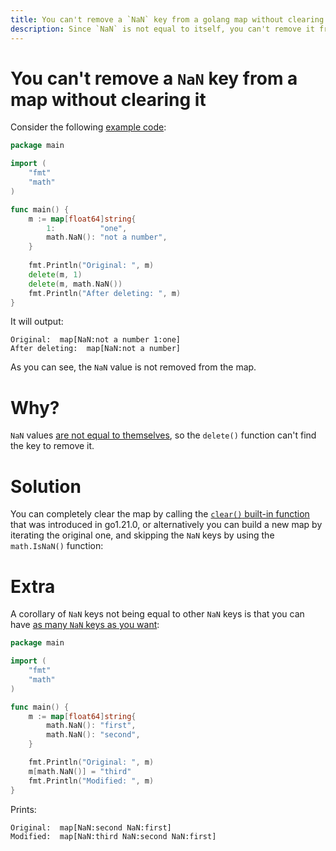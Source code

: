 ```yaml
---
title: You can't remove a `NaN` key from a golang map without clearing it
description: Since `NaN` is not equal to itself, you can't remove it from a map by calling the `delete()` function.  
---
```


#  You can't remove a `NaN` key from a map without clearing it

Consider the following [example code](https://play.golang.com/p/-KcUKurzvJW):

```go
package main

import (
	"fmt"
	"math"
)

func main() {
	m := map[float64]string{
		1:          "one",
		math.NaN(): "not a number",
	}
	
	fmt.Println("Original: ", m)
	delete(m, 1)
	delete(m, math.NaN())
	fmt.Println("After deleting: ", m)
}

```

It will output:

```text
Original:  map[NaN:not a number 1:one]
After deleting:  map[NaN:not a number]
```

As you can see, the `NaN` value is not removed from the map.

# Why?

`NaN` values [are not equal to themselves](https://play.golang.com/p/LwPyHBj2eFp), so the `delete()` function can't find the key to remove it.

# Solution

You can completely clear the map by calling the [`clear()` built-in function](https://pkg.go.dev/builtin#clear) that was introduced in go1.21.0, or alternatively you can build a new map by iterating the original one, and skipping the `NaN` keys by using the `math.IsNaN()` function:

# Extra

A corollary of `NaN` keys not being equal to other `NaN` keys is that you can have [as many `NaN` keys as you want](https://play.golang.com/p/vK2qM2RnJd0):

```go
package main

import (
	"fmt"
	"math"
)

func main() {
	m := map[float64]string{
		math.NaN(): "first",
		math.NaN(): "second",
	}

	fmt.Println("Original: ", m)
	m[math.NaN()] = "third"
	fmt.Println("Modified: ", m)
}
```

Prints:

```text
Original:  map[NaN:second NaN:first]
Modified:  map[NaN:third NaN:second NaN:first]
```